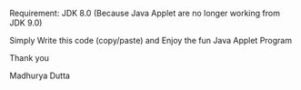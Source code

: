 Requirement: JDK 8.0 (Because Java Applet are no longer working from JDK 9.0)

Simply Write this code (copy/paste) and Enjoy the fun Java Applet Program

Thank you

Madhurya Dutta
